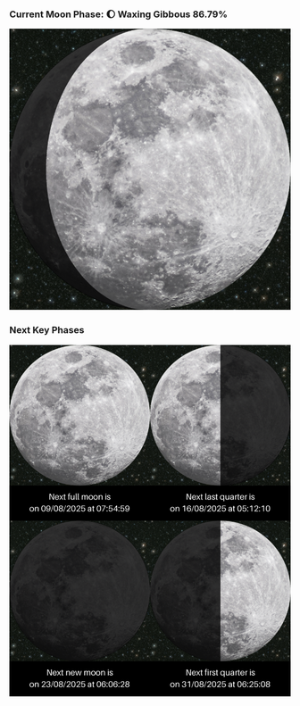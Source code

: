 ### Current Moon Phase: 🌔 Waxing Gibbous 86.79%
![Moon Phase](moonphase.png)
### Next Key Phases
![Gallery](gallery.png)